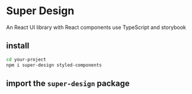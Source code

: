 # Super Design

An React UI library with React components use TypeScript and storybook

## install

```sh
cd your-project
npm i super-design styled-components
```

## import the `super-design` package

```sh

```